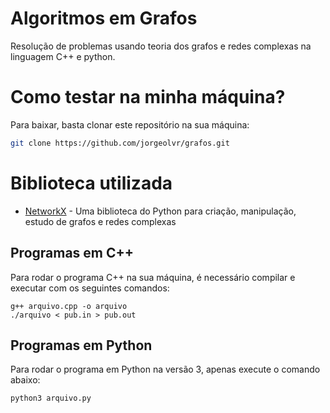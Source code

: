# Algoritmos em Grafos
Resolução de problemas usando teoria dos grafos e redes complexas na linguagem C++ e python.

# Como testar na minha máquina?

Para baixar, basta clonar este repositório na sua máquina:

```sh
git clone https://github.com/jorgeolvr/grafos.git
```

# Biblioteca utilizada

- [NetworkX](https://networkx.github.io/) - Uma biblioteca do Python para criação, manipulação, estudo de grafos e redes complexas

## Programas em C++

Para rodar o programa C++ na sua máquina, é necessário compilar e executar com os seguintes comandos:

```
g++ arquivo.cpp -o arquivo
./arquivo < pub.in > pub.out
```

## Programas em Python

Para rodar o programa em Python na versão 3, apenas execute o comando abaixo:

```
python3 arquivo.py
```
